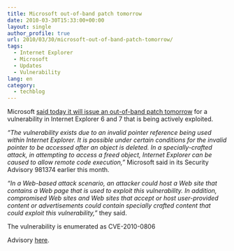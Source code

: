 ```yaml
---
title: Microsoft out-of-band patch tomorrow
date: 2010-03-30T15:33:00+00:00
layout: single
author_profile: true
url: 2010/03/30/microsoft-out-of-band-patch-tomorrow/
tags:
  - Internet Explorer
  - Microsoft
  - Updates
  - Vulnerability
lang: en
category: 
  - techblog
---
```

Microsoft [said today it will issue an out-of-band patch tomorrow](http://www.microsoft.com/technet/security/bulletin/ms10-mar.mspx) for a vulnerability in Internet Explorer 6 and 7 that is being actively exploited.

_“The vulnerability exists due to an invalid pointer reference being used within Internet Explorer. It is possible under certain conditions for the invalid pointer to be accessed after an object is deleted. In a specially-crafted attack, in attempting to access a freed object, Internet Explorer can be caused to allow remote code execution,”_ Microsoft said in its Security Advisory 981374 earlier this month.

_“In a Web-based attack scenario, an attacker could host a Web site that contains a Web page that is used to exploit this vulnerability. In addition, compromised Web sites and Web sites that accept or host user-provided content or advertisements could contain specially crafted content that could exploit this vulnerability,”_ they said.

The vulnerability is enumerated as CVE-2010-0806

Advisory [here](http://www.microsoft.com/technet/security/advisory/981374.mspx).